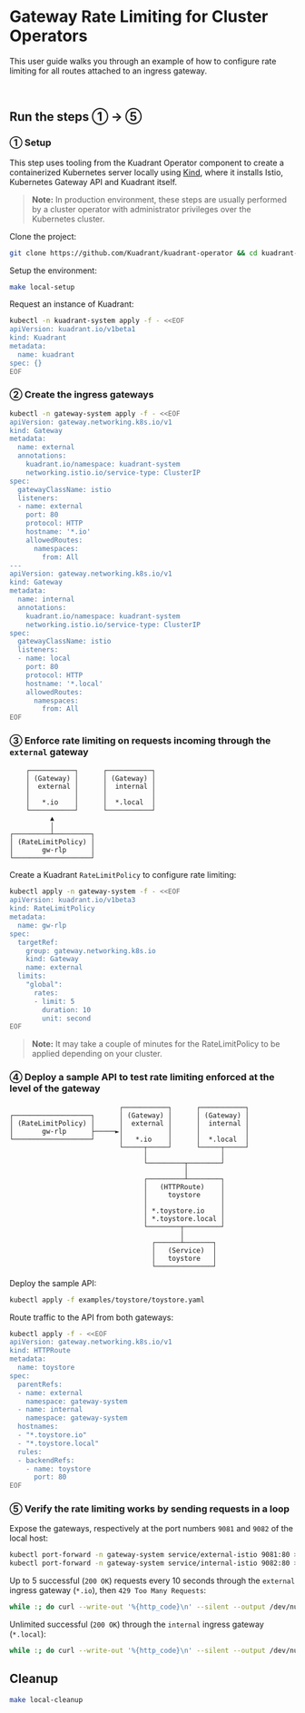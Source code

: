 # Gateway Rate Limiting for Cluster Operators

This user guide walks you through an example of how to configure rate limiting for all routes attached to an ingress gateway.

<br/>

## Run the steps ① → ⑤

### ① Setup

This step uses tooling from the Kuadrant Operator component to create a containerized Kubernetes server locally using [Kind](https://kind.sigs.k8s.io),
where it installs Istio, Kubernetes Gateway API and Kuadrant itself.

> **Note:** In production environment, these steps are usually performed by a cluster operator with administrator privileges over the Kubernetes cluster.

Clone the project:

```sh
git clone https://github.com/Kuadrant/kuadrant-operator && cd kuadrant-operator
```

Setup the environment:

```sh
make local-setup
```

Request an instance of Kuadrant:

```sh
kubectl -n kuadrant-system apply -f - <<EOF
apiVersion: kuadrant.io/v1beta1
kind: Kuadrant
metadata:
  name: kuadrant
spec: {}
EOF
```

### ② Create the ingress gateways

```sh
kubectl -n gateway-system apply -f - <<EOF
apiVersion: gateway.networking.k8s.io/v1
kind: Gateway
metadata:
  name: external
  annotations:
    kuadrant.io/namespace: kuadrant-system
    networking.istio.io/service-type: ClusterIP
spec:
  gatewayClassName: istio
  listeners:
  - name: external
    port: 80
    protocol: HTTP
    hostname: '*.io'
    allowedRoutes:
      namespaces:
        from: All
---
apiVersion: gateway.networking.k8s.io/v1
kind: Gateway
metadata:
  name: internal
  annotations:
    kuadrant.io/namespace: kuadrant-system
    networking.istio.io/service-type: ClusterIP
spec:
  gatewayClassName: istio
  listeners:
  - name: local
    port: 80
    protocol: HTTP
    hostname: '*.local'
    allowedRoutes:
      namespaces:
        from: All
EOF
```

### ③ Enforce rate limiting on requests incoming through the `external` gateway

```
    ┌───────────┐      ┌───────────┐
    │ (Gateway) │      │ (Gateway) │
    │  external │      │  internal │
    │           │      │           │
    │   *.io    │      │  *.local  │
    └───────────┘      └───────────┘
          ▲
          │
┌─────────┴─────────┐
│ (RateLimitPolicy) │
│       gw-rlp      │
└───────────────────┘
```

Create a Kuadrant `RateLimitPolicy` to configure rate limiting:

```sh
kubectl apply -n gateway-system -f - <<EOF
apiVersion: kuadrant.io/v1beta3
kind: RateLimitPolicy
metadata:
  name: gw-rlp
spec:
  targetRef:
    group: gateway.networking.k8s.io
    kind: Gateway
    name: external
  limits:
    "global":
      rates:
      - limit: 5
        duration: 10
        unit: second
EOF
```

> **Note:** It may take a couple of minutes for the RateLimitPolicy to be applied depending on your cluster.

### ④ Deploy a sample API to test rate limiting enforced at the level of the gateway

```
                           ┌───────────┐      ┌───────────┐
┌───────────────────┐      │ (Gateway) │      │ (Gateway) │
│ (RateLimitPolicy) │      │  external │      │  internal │
│       gw-rlp      ├─────►│           │      │           │
└───────────────────┘      │   *.io    │      │  *.local  │
                           └─────┬─────┘      └─────┬─────┘
                                 │                  │
                                 └─────────┬────────┘
                                           │
                                 ┌─────────┴────────┐
                                 │   (HTTPRoute)    │
                                 │     toystore     │
                                 │                  │
                                 │ *.toystore.io    │
                                 │ *.toystore.local │
                                 └────────┬─────────┘
                                          │
                                   ┌──────┴───────┐
                                   │   (Service)  │
                                   │   toystore   │
                                   └──────────────┘
```

Deploy the sample API:

```sh
kubectl apply -f examples/toystore/toystore.yaml
```

Route traffic to the API from both gateways:

```sh
kubectl apply -f - <<EOF
apiVersion: gateway.networking.k8s.io/v1
kind: HTTPRoute
metadata:
  name: toystore
spec:
  parentRefs:
  - name: external
    namespace: gateway-system
  - name: internal
    namespace: gateway-system
  hostnames:
  - "*.toystore.io"
  - "*.toystore.local"
  rules:
  - backendRefs:
    - name: toystore
      port: 80
EOF
```

### ⑤ Verify the rate limiting works by sending requests in a loop

Expose the gateways, respectively at the port numbers `9081` and `9082` of the local host:

```sh
kubectl port-forward -n gateway-system service/external-istio 9081:80 >/dev/null 2>&1 &
kubectl port-forward -n gateway-system service/internal-istio 9082:80 >/dev/null 2>&1 &
```

Up to 5 successful (`200 OK`) requests every 10 seconds through the `external` ingress gateway (`*.io`), then `429 Too Many Requests`:

```sh
while :; do curl --write-out '%{http_code}\n' --silent --output /dev/null -H 'Host: api.toystore.io' http://localhost:9081 | grep -E --color "\b(429)\b|$"; sleep 1; done
```

Unlimited successful (`200 OK`) through the `internal` ingress gateway (`*.local`):

```sh
while :; do curl --write-out '%{http_code}\n' --silent --output /dev/null -H 'Host: api.toystore.local' http://localhost:9082 | grep -E --color "\b(429)\b|$"; sleep 1; done
```

## Cleanup

```sh
make local-cleanup
```
